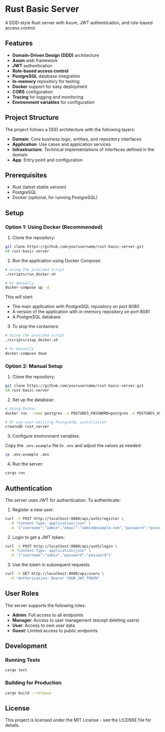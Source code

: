 # Rust Basic Server

A DDD-style Rust server with Axum, JWT authentication, and role-based access control.

## Features

- **Domain-Driven Design (DDD)** architecture
- **Axum** web framework
- **JWT** authentication
- **Role-based access control**
- **PostgreSQL** database integration
- **In-memory** repository for testing
- **Docker** support for easy deployment
- **CORS** configuration
- **Tracing** for logging and monitoring
- **Environment variables** for configuration

## Project Structure

The project follows a DDD architecture with the following layers:

- **Domain**: Core business logic, entities, and repository interfaces
- **Application**: Use cases and application services
- **Infrastructure**: Technical implementations of interfaces defined in the domain
- **App**: Entry point and configuration

## Prerequisites

- Rust (latest stable version)
- PostgreSQL
- Docker (optional, for running PostgreSQL)

## Setup

### Option 1: Using Docker (Recommended)

1. Clone the repository:

```bash
git clone https://github.com/yourusername/rust-basic-server.git
cd rust-basic-server
```

2. Run the application using Docker Compose:

```bash
# Using the provided script
./scripts/run_docker.sh

# Or manually
docker-compose up -d
```

This will start:
- The main application with PostgreSQL repository on port 8080
- A version of the application with in-memory repository on port 8081
- A PostgreSQL database

3. To stop the containers:

```bash
# Using the provided script
./scripts/stop_docker.sh

# Or manually
docker-compose down
```

### Option 2: Manual Setup

1. Clone the repository:

```bash
git clone https://github.com/yourusername/rust-basic-server.git
cd rust-basic-server
```

2. Set up the database:

```bash
# Using Docker
docker run --name postgres -e POSTGRES_PASSWORD=postgres -e POSTGRES_USER=postgres -e POSTGRES_DB=rust_server -p 5432:5432 -d postgres

# Or use your existing PostgreSQL installation
createdb rust_server
```

3. Configure environment variables:

Copy the `.env.example` file to `.env` and adjust the values as needed:

```bash
cp .env.example .env
```

4. Run the server:

```bash
cargo run
```


## Authentication

The server uses JWT for authentication. To authenticate:

1. Register a new user:

```bash
curl -X POST http://localhost:8080/api/auth/register \
  -H "Content-Type: application/json" \
  -d '{"username":"admin","email":"admin@example.com","password":"password","role":"Admin"}'
```

2. Login to get a JWT token:

```bash
curl -X POST http://localhost:8080/api/auth/login \
  -H "Content-Type: application/json" \
  -d '{"username":"admin","password":"password"}'
```

3. Use the token in subsequent requests:

```bash
curl -X GET http://localhost:8080/api/users \
  -H "Authorization: Bearer YOUR_JWT_TOKEN"
```

## User Roles

The server supports the following roles:

- **Admin**: Full access to all endpoints
- **Manager**: Access to user management (except deleting users)
- **User**: Access to own user data
- **Guest**: Limited access to public endpoints

## Development

### Running Tests

```bash
cargo test
```

### Building for Production

```bash
cargo build --release
```

## License

This project is licensed under the MIT License - see the LICENSE file for details.
